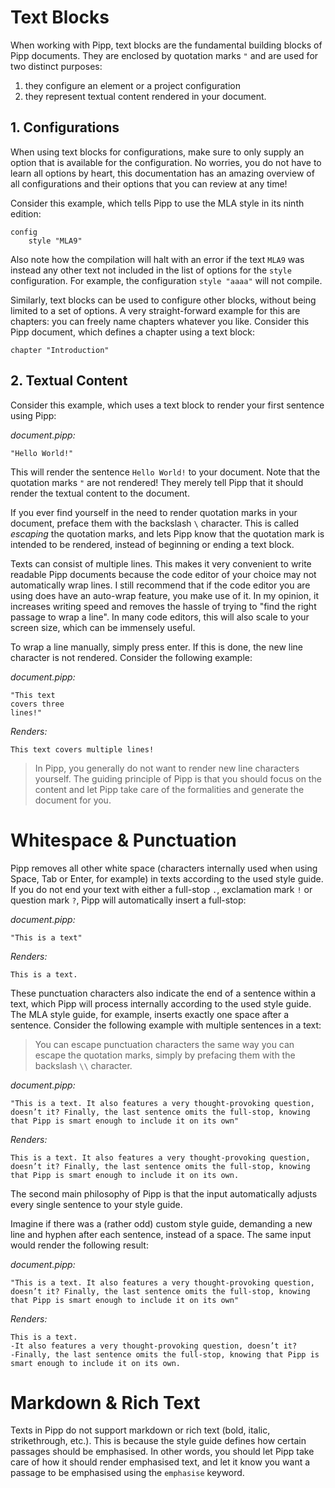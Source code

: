 # Text Blocks

When working with Pipp, text blocks are the fundamental building blocks of Pipp documents.
They are enclosed by quotation marks `"` and are used for two distinct purposes:
1. they configure an element or a project configuration
2. they represent textual content rendered in your document.

## 1. Configurations

When using text blocks for configurations, make sure to only supply an option that is available for the configuration.
No worries, you do not have to learn all options by heart, this documentation has an amazing overview of all 
configurations and their options that you can review at any time!

Consider this example, which tells Pipp to use the MLA style in its ninth edition:

```
config
	style "MLA9"
```

Also note how the compilation will halt with an error if the text `MLA9` was instead any other text not included in the 
list of options for the `style` configuration. For example, the configuration `style "aaaa"` will not compile.

Similarly, text blocks can be used to configure other blocks, without being limited to a set of options. 
A very straight-forward example for this are chapters: you can freely name chapters whatever you like. 
Consider this Pipp document, which defines a chapter using a text block:

```
chapter "Introduction"
```

## 2. Textual Content

Consider this example, which uses a text block to render your first sentence using Pipp:

_document.pipp:_
```
"Hello World!"
```

This will render the sentence `Hello World!` to your document.
Note that the quotation marks `"` are not rendered! They merely tell Pipp that it should render the textual content to
the document.

If you ever find yourself in the need to render quotation marks in your document, preface them with the backslash `\` 
character. This is called _escaping_ the quotation marks, and lets Pipp know that the quotation mark is intended to be 
rendered, instead of beginning or ending a text block.

Texts can consist of multiple lines. This makes it very convenient to write readable Pipp documents because the code 
editor of your choice may not automatically wrap lines. I still recommend that if the code editor you are using does 
have an auto-wrap feature, you make use of it. In my opinion, it increases writing speed and removes the hassle of 
trying to "find the right passage to wrap a line". In many code editors, this will also scale to your screen size, 
which can be immensely useful.

To wrap a line manually, simply press enter. If this is done, the new line character is not rendered. 
Consider the following example:

_document.pipp:_
```
"This text 
covers three 
lines!"
```

_Renders:_
```
This text covers multiple lines!
```

> In Pipp, you generally do not want to render new line characters yourself. The guiding principle of Pipp is that you 
> should focus on the content and let Pipp take care of the formalities and generate the document for you.

# Whitespace & Punctuation

Pipp removes all other white space (characters internally used when using Space, Tab or Enter, for example) in texts 
according to the used style guide. If you do not end your text with either a full-stop `.`, exclamation mark `!` or 
question mark `?`, Pipp will automatically insert a full-stop:

_document.pipp:_
```
"This is a text"
```

_Renders:_
```
This is a text.
```

These punctuation characters also indicate the end of a sentence within a text, which Pipp will process internally 
according to the used style guide. The MLA style guide, for example, inserts exactly one space after a sentence. 
Consider the following example with multiple sentences in a text:

> You can escape punctuation characters the same way you can escape the quotation marks, simply by prefacing them with 
> the backslash `\\` character.

_document.pipp:_
```
"This is a text. It also features a very thought-provoking question, doesn’t it? Finally, the last sentence omits the full-stop, knowing that Pipp is smart enough to include it on its own"
```

_Renders:_
```
This is a text. It also features a very thought-provoking question, doesn’t it? Finally, the last sentence omits the full-stop, knowing that Pipp is smart enough to include it on its own.
```

The second main philosophy of Pipp is that the input automatically adjusts every single sentence to your style guide.

Imagine if there was a (rather odd) custom style guide, demanding a new line and hyphen after each sentence, instead of 
a space. The same input would render the following result:

_document.pipp:_
```
"This is a text. It also features a very thought-provoking question, doesn’t it? Finally, the last sentence omits the full-stop, knowing that Pipp is smart enough to include it on its own"
```

_Renders:_
```
This is a text.
-It also features a very thought-provoking question, doesn’t it?
-Finally, the last sentence omits the full-stop, knowing that Pipp is smart enough to include it on its own.
```

# Markdown & Rich Text

Texts in Pipp do not support markdown or rich text (bold, italic, strikethrough, etc.).
This is because the style guide defines how certain passages should be emphasised. In other words, you should let Pipp 
take care of how it should render emphasised text, and let it know you want a passage to be emphasised using the 
`emphasise` keyword.